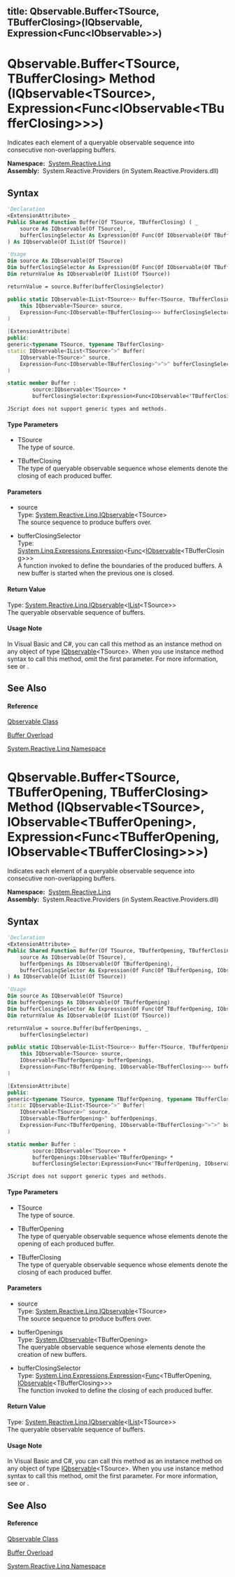 title: Qbservable.Buffer<TSource, TBufferClosing>(IQbservable<TSource>, Expression<Func<IObservable<TBufferClosing>>>)
---
# Qbservable.Buffer\<TSource, TBufferClosing\> Method (IQbservable\<TSource\>, Expression\<Func\<IObservable\<TBufferClosing\>\>\>)

Indicates each element of a queryable observable sequence into consecutive non-overlapping buffers.

**Namespace:**  [System.Reactive.Linq](System.Reactive.Linq/System.Reactive.Linq)  
**Assembly:**  System.Reactive.Providers (in System.Reactive.Providers.dll)

## Syntax

```vb
'Declaration
<ExtensionAttribute> _
Public Shared Function Buffer(Of TSource, TBufferClosing) ( _
    source As IQbservable(Of TSource), _
    bufferClosingSelector As Expression(Of Func(Of IObservable(Of TBufferClosing))) _
) As IQbservable(Of IList(Of TSource))
```

```vb
'Usage
Dim source As IQbservable(Of TSource)
Dim bufferClosingSelector As Expression(Of Func(Of IObservable(Of TBufferClosing)))
Dim returnValue As IQbservable(Of IList(Of TSource))

returnValue = source.Buffer(bufferClosingSelector)
```

```csharp
public static IQbservable<IList<TSource>> Buffer<TSource, TBufferClosing>(
    this IQbservable<TSource> source,
    Expression<Func<IObservable<TBufferClosing>>> bufferClosingSelector
)
```

```c++
[ExtensionAttribute]
public:
generic<typename TSource, typename TBufferClosing>
static IQbservable<IList<TSource>^>^ Buffer(
    IQbservable<TSource>^ source, 
    Expression<Func<IObservable<TBufferClosing>^>^>^ bufferClosingSelector
)
```

```fsharp
static member Buffer : 
        source:IQbservable<'TSource> * 
        bufferClosingSelector:Expression<Func<IObservable<'TBufferClosing>>> -> IQbservable<IList<'TSource>> 
```

```jscript
JScript does not support generic types and methods.
```

#### Type Parameters

- TSource  
  The type of source.

- TBufferClosing  
  The type of queryable observable sequence whose elements denote the closing of each produced buffer.

#### Parameters

- source  
  Type: [System.Reactive.Linq.IQbservable](IQbservable/IQbservable(TSource))\<TSource\>  
  The source sequence to produce buffers over.

- bufferClosingSelector  
  Type: [System.Linq.Expressions.Expression](https://msdn.microsoft.com/en-us/library/Bb335710)\<[Func](https://msdn.microsoft.com/en-us/library/Bb534960)\<[IObservable](https://msdn.microsoft.com/en-us/library/Dd990377)\<TBufferClosing\>\>\>  
  A function invoked to define the boundaries of the produced buffers. A new buffer is started when the previous one is closed.

#### Return Value

Type: [System.Reactive.Linq.IQbservable](IQbservable/IQbservable(TSource))\<[IList](https://msdn.microsoft.com/en-us/library/5y536ey6)\<TSource\>\>  
The queryable observable sequence of buffers.

#### Usage Note

In Visual Basic and C\#, you can call this method as an instance method on any object of type [IQbservable](IQbservable/IQbservable(TSource))\<TSource\>. When you use instance method syntax to call this method, omit the first parameter. For more information, see [](https://msdn.microsoft.com/en-us/library/Bb384936) or [](https://msdn.microsoft.com/en-us/library/Bb383977).

## See Also

#### Reference

[Qbservable Class](Qbservable/Qbservable)

[Buffer Overload](Buffer/Qbservable.Buffer)

[System.Reactive.Linq Namespace](System.Reactive.Linq/System.Reactive.Linq)









# Qbservable.Buffer\<TSource, TBufferOpening, TBufferClosing\> Method (IQbservable\<TSource\>, IObservable\<TBufferOpening\>, Expression\<Func\<TBufferOpening, IObservable\<TBufferClosing\>\>\>)

Indicates each element of a queryable observable sequence into consecutive non-overlapping buffers.

**Namespace:**  [System.Reactive.Linq](System.Reactive.Linq/System.Reactive.Linq)  
**Assembly:**  System.Reactive.Providers (in System.Reactive.Providers.dll)

## Syntax

```vb
'Declaration
<ExtensionAttribute> _
Public Shared Function Buffer(Of TSource, TBufferOpening, TBufferClosing) ( _
    source As IQbservable(Of TSource), _
    bufferOpenings As IObservable(Of TBufferOpening), _
    bufferClosingSelector As Expression(Of Func(Of TBufferOpening, IObservable(Of TBufferClosing))) _
) As IQbservable(Of IList(Of TSource))
```

```vb
'Usage
Dim source As IQbservable(Of TSource)
Dim bufferOpenings As IObservable(Of TBufferOpening)
Dim bufferClosingSelector As Expression(Of Func(Of TBufferOpening, IObservable(Of TBufferClosing)))
Dim returnValue As IQbservable(Of IList(Of TSource))

returnValue = source.Buffer(bufferOpenings, _
    bufferClosingSelector)
```

```csharp
public static IQbservable<IList<TSource>> Buffer<TSource, TBufferOpening, TBufferClosing>(
    this IQbservable<TSource> source,
    IObservable<TBufferOpening> bufferOpenings,
    Expression<Func<TBufferOpening, IObservable<TBufferClosing>>> bufferClosingSelector
)
```

```c++
[ExtensionAttribute]
public:
generic<typename TSource, typename TBufferOpening, typename TBufferClosing>
static IQbservable<IList<TSource>^>^ Buffer(
    IQbservable<TSource>^ source, 
    IObservable<TBufferOpening>^ bufferOpenings, 
    Expression<Func<TBufferOpening, IObservable<TBufferClosing>^>^>^ bufferClosingSelector
)
```

```fsharp
static member Buffer : 
        source:IQbservable<'TSource> * 
        bufferOpenings:IObservable<'TBufferOpening> * 
        bufferClosingSelector:Expression<Func<'TBufferOpening, IObservable<'TBufferClosing>>> -> IQbservable<IList<'TSource>> 
```

```jscript
JScript does not support generic types and methods.
```

#### Type Parameters

- TSource  
  The type of source.

- TBufferOpening  
  The type of queryable observable sequence whose elements denote the opening of each produced buffer.

- TBufferClosing  
  The type of queryable observable sequence whose elements denote the closing of each produced buffer.

#### Parameters

- source  
  Type: [System.Reactive.Linq.IQbservable](IQbservable/IQbservable(TSource))\<TSource\>  
  The source sequence to produce buffers over.

- bufferOpenings  
  Type: [System.IObservable](https://msdn.microsoft.com/en-us/library/Dd990377)\<TBufferOpening\>  
  The queryable observable sequence whose elements denote the creation of new buffers.

- bufferClosingSelector  
  Type: [System.Linq.Expressions.Expression](https://msdn.microsoft.com/en-us/library/Bb335710)\<[Func](https://msdn.microsoft.com/en-us/library/Bb549151)\<TBufferOpening, [IObservable](https://msdn.microsoft.com/en-us/library/Dd990377)\<TBufferClosing\>\>\>  
  The function invoked to define the closing of each produced buffer.

#### Return Value

Type: [System.Reactive.Linq.IQbservable](IQbservable/IQbservable(TSource))\<[IList](https://msdn.microsoft.com/en-us/library/5y536ey6)\<TSource\>\>  
The queryable observable sequence of buffers.

#### Usage Note

In Visual Basic and C\#, you can call this method as an instance method on any object of type [IQbservable](IQbservable/IQbservable(TSource))\<TSource\>. When you use instance method syntax to call this method, omit the first parameter. For more information, see [](https://msdn.microsoft.com/en-us/library/Bb384936) or [](https://msdn.microsoft.com/en-us/library/Bb383977).

## See Also

#### Reference

[Qbservable Class](Qbservable/Qbservable)

[Buffer Overload](Buffer/Qbservable.Buffer)

[System.Reactive.Linq Namespace](System.Reactive.Linq/System.Reactive.Linq)








